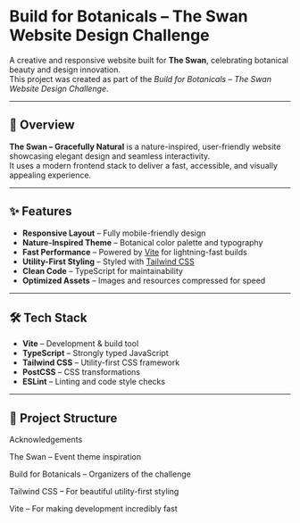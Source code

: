 # Build for Botanicals – The Swan Website Design Challenge

A creative and responsive website built for **The Swan**, celebrating botanical beauty and design innovation.  
This project was created as part of the *Build for Botanicals – The Swan Website Design Challenge*.
 <!-- Add a screenshot if available -->

---

## 🌿 Overview

**The Swan – Gracefully Natural** is a nature-inspired, user-friendly website showcasing elegant design and seamless interactivity.  
It uses a modern frontend stack to deliver a fast, accessible, and visually appealing experience.

---

## ✨ Features

- **Responsive Layout** – Fully mobile-friendly design
- **Nature-Inspired Theme** – Botanical color palette and typography
- **Fast Performance** – Powered by [Vite](https://vitejs.dev/) for lightning-fast builds
- **Utility-First Styling** – Styled with [Tailwind CSS](https://tailwindcss.com/)
- **Clean Code** – TypeScript for maintainability
- **Optimized Assets** – Images and resources compressed for speed

---

## 🛠 Tech Stack

- **Vite** – Development & build tool
- **TypeScript** – Strongly typed JavaScript
- **Tailwind CSS** – Utility-first CSS framework
- **PostCSS** – CSS transformations
- **ESLint** – Linting and code style checks

---

## 📂 Project Structure
Acknowledgements

The Swan – Event theme inspiration

Build for Botanicals – Organizers of the challenge

Tailwind CSS – For beautiful utility-first styling

Vite – For making development incredibly fast


